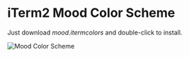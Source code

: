 iTerm2 Mood Color Scheme
========================

Just download *mood.itermcolors* and double-click to install.

![Mood Color Scheme](http://i.imgur.com/lIbHjG9.png)

